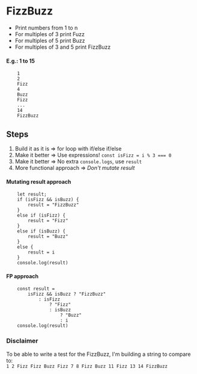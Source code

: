 # FizzBuzz
* Print numbers from 1 to n  
* For multiples of 3 print Fuzz
* For multiples of 5 print Buzz 
* For multiples of 3 and 5 print FizzBuzz 

#### E.g.: 1 to 15

```
    1
    2
    Fizz
    4
    Buzz
    Fizz
    ...
    14
    FizzBuzz
```

## Steps
1. Build it as it is => for loop with if/else if/else
2. Make it better => Use expressions! `const isFizz = i % 3 === 0`
3. Make it better => No extra `console.logs`, use `result`
4. More functional approach => *Don't mutate result*

#### Mutating result approach
```
    let result;
    if (isFizz && isBuzz) {
        result = "FizzBuzz"
    }
    else if (isFizz) {
        result = "Fizz"
    }
    else if (isBuzz) {
        result = "Buzz"
    }
    else {
        result = i
    }
    console.log(result)
```

#### FP approach 
```
    const result =
        isFizz && isBuzz ? "FizzBuzz"
            : isFizz
                ? "Fizz"
                : isBuzz
                    ? "Buzz"
                    : i
    console.log(result)
```
        
### Disclaimer
To be able to write a test for the FizzBuzz, I'm building a string to compare to: <br/>
`1 2 Fizz Fizz Buzz Fizz 7 8 Fizz Buzz 11 Fizz 13 14 FizzBuzz`
